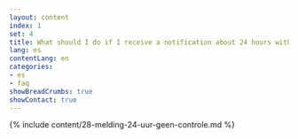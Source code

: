 ```yaml
---
layout: content
index: 1
set: 4
title: What should I do if I receive a notification about 24 hours with no checks by the app?
lang: es
contentLang: en
categories:
- es
- faq
showBreadCrumbs: true
showContact: true
---
```

{% include content/28-melding-24-uur-geen-controle.md %}
